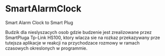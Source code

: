 # SmartAlarmClock
Smart Alarm Clock to Smart Plug

Budzik dla nieslyszacych osob gdzie budzenie jest zrealizowane przez SmartPluga Tp-Link HS100, ktory wlacza sie na rozkaz przekazywany prze tutejsza aplikacje w reakcji na przychodzace rozmowy w ramach czasowych okreslonych w programmie.
